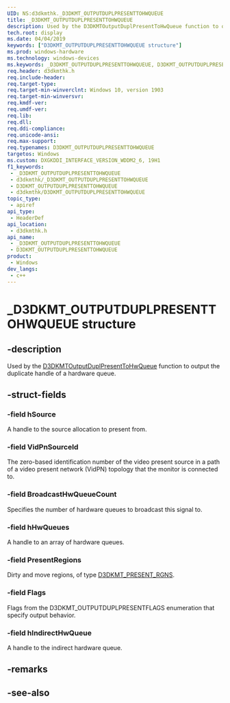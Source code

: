 ```yaml
---
UID: NS:d3dkmthk._D3DKMT_OUTPUTDUPLPRESENTTOHWQUEUE
title: _D3DKMT_OUTPUTDUPLPRESENTTOHWQUEUE
description: Used by the D3DKMTOutputDuplPresentToHwQueue function to output the duplicate handle of a hardware queue.
tech.root: display
ms.date: 04/04/2019
keywords: ["D3DKMT_OUTPUTDUPLPRESENTTOHWQUEUE structure"]
ms.prod: windows-hardware
ms.technology: windows-devices
ms.keywords: _D3DKMT_OUTPUTDUPLPRESENTTOHWQUEUE, D3DKMT_OUTPUTDUPLPRESENTTOHWQUEUE,
req.header: d3dkmthk.h
req.include-header: 
req.target-type: 
req.target-min-winverclnt: Windows 10, version 1903
req.target-min-winversvr: 
req.kmdf-ver: 
req.umdf-ver: 
req.lib: 
req.dll: 
req.ddi-compliance: 
req.unicode-ansi: 
req.max-support: 
req.typenames: D3DKMT_OUTPUTDUPLPRESENTTOHWQUEUE
targetos: Windows
ms.custom: DXGKDDI_INTERFACE_VERSION_WDDM2_6, 19H1
f1_keywords:
 - _D3DKMT_OUTPUTDUPLPRESENTTOHWQUEUE
 - d3dkmthk/_D3DKMT_OUTPUTDUPLPRESENTTOHWQUEUE
 - D3DKMT_OUTPUTDUPLPRESENTTOHWQUEUE
 - d3dkmthk/D3DKMT_OUTPUTDUPLPRESENTTOHWQUEUE
topic_type:
 - apiref
api_type:
 - HeaderDef
api_location:
 - d3dkmthk.h
api_name:
 - _D3DKMT_OUTPUTDUPLPRESENTTOHWQUEUE
 - D3DKMT_OUTPUTDUPLPRESENTTOHWQUEUE
product:
 - Windows
dev_langs:
 - c++
---
```


# _D3DKMT_OUTPUTDUPLPRESENTTOHWQUEUE structure


## -description

Used by the [D3DKMTOutputDuplPresentToHwQueue](nf-d3dkmthk-d3dkmtoutputduplpresenttohwqueue.md) function to output the duplicate handle of a hardware queue.

## -struct-fields

### -field hSource

A handle to the source allocation to present from.

### -field VidPnSourceId

The zero-based identification number of the video present source in a path of a video present network (VidPN) topology that the monitor is connected to.

### -field BroadcastHwQueueCount

Specifies the number of hardware queues to broadcast this signal to.

### -field hHwQueues

A handle to an array of hardware queues.

### -field PresentRegions

Dirty and move regions, of type <a href="/windows-hardware/drivers/ddi/d3dkmthk/ns-d3dkmthk-_d3dkmt_present_rgns">D3DKMT_PRESENT_RGNS</a>.

### -field Flags

Flags from the D3DKMT_OUTPUTDUPLPRESENTFLAGS enumeration that specify output behavior.

### -field hIndirectHwQueue

A handle to the indirect hardware queue.

## -remarks

## -see-also

